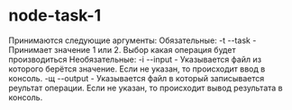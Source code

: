 # node-task-1
Принимаются следующие аргументы:
 Обязательные:
 -t --task <num> - Принимает значение 1 или 2. Выбор какая операция будет производиться
 Необязательные:
 -i --input <fileName> - Указывается файл из которого берётся значение. Если не указан, то происходит ввод в консоль.
 -щ --output <fileName> - Указывается файл в который записывается реультат операции. Если не указан, то происходит вывод результата в консоль.
